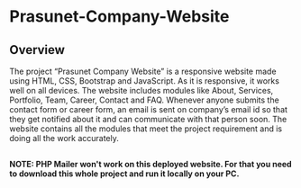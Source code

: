 # Prasunet-Company-Website

## Overview

The project “Prasunet Company Website” is a responsive website made using HTML, CSS, Bootstrap and JavaScript. As it is responsive, it works well on all devices. The website includes modules like About, Services, Portfolio, Team, Career, Contact and FAQ. Whenever anyone submits the contact form or career form, an email is sent on company’s email id so that they get notified about it and can communicate with that person soon. The website contains all the modules that meet the project requirement and is doing all the work accurately.


##

__NOTE: PHP Mailer won't work on this deployed website. For that you need to download this whole project and run it locally on your PC.__
